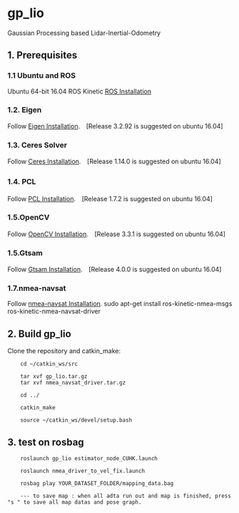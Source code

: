 # gp_lio
Gaussian Processing based Lidar-Inertial-Odometry

## 1. Prerequisites
### 1.1 **Ubuntu** and **ROS**
Ubuntu 64-bit 16.04 
ROS Kinetic [ROS Installation](http://wiki.ros.org/ROS/Installation)

### 1.2. **Eigen** 
Follow [Eigen Installation](http://ceres-solver.org/installation.html).　[Release 3.2.92 is suggested on ubuntu 16.04]

### 1.3. **Ceres Solver** 
Follow [Ceres Installation](http://ceres-solver.org/installation.html).　[Release 1.14.0 is suggested on ubuntu 16.04]

### 1.4. **PCL**　
Follow [PCL Installation](http://www.pointclouds.org/downloads/linux.html).　[Release 1.7.2 is suggested on ubuntu 16.04]

### 1.5.**OpenCV**
Follow [OpenCV Installation](https://opencv.org/releases/).　[Release 3.3.1 is suggested on ubuntu 16.04]

### 1.5.**Gtsam**
Follow [Gtsam Installation](https://github.com/borglab/gtsam).　[Release 4.0.0 is suggested on ubuntu 16.04]

### 1.7.**nmea-navsat**
Follow [nmea-navsat Installation](http://wiki.ros.org/nmea_navsat_driver).
sudo apt-get install ros-kinetic-nmea-msgs ros-kinetic-nmea-navsat-driver


## 2. Build gp_lio
Clone the repository and catkin_make:
```
    cd ~/catkin_ws/src

    tar xvf gp_lio.tar.gz 
    tar xvf nmea_navsat_driver.tar.gz

    cd ../ 

    catkin_make

    source ~/catkin_ws/devel/setup.bash
```

## 3. test on rosbag 
```
    roslaunch gp_lio estimator_node_CUHK.launch

    roslaunch nmea_driver_to_vel_fix.launch

    rosbag play YOUR_DATASET_FOLDER/mapping_data.bag 

    --- to save map : when all adta run out and map is finished, press "s " to save all map datas and pose graph.
```

